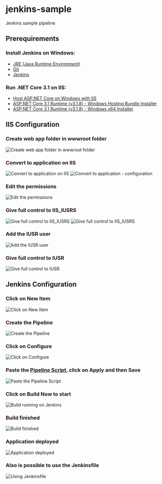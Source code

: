 # jenkins-sample
Jenkins sample pipeline

## Prerequirements

### Install Jenkins on Windows:
- [JRE (Java Runtime Environment)](https://www.java.com/pt-BR/download/)
- [Git](https://git-scm.com/downloads)
- [Jenkins](https://www.jenkins.io/download/)

### Run .NET Core 3.1 on IIS:
- [Host ASP.NET Core on Windows with IIS](https://docs.microsoft.com/en-us/aspnet/core/host-and-deploy/iis/?view=aspnetcore-3.1)
- [ASP.NET Core 3.1 Runtime (v3.1.8) - Windows Hosting Bundle Installer](https://dotnet.microsoft.com/download/dotnet-core/thank-you/runtime-aspnetcore-3.1.8-windows-hosting-bundle-installer)
- [ASP.NET Core 3.1 Runtime (v3.1.8) - Windows x64 Installer](https://dotnet.microsoft.com/download/dotnet-core/thank-you/runtime-aspnetcore-3.1.8-windows-x64-installer)

## IIS Configuration

### Create web app folder in wwwroot folder
<img src="screenshots/iis/1-Create-web-app-folder-in-wwwroot-folder.png" alt="Create web app folder in wwwroot folder"/>

### Convert to application on IIS
<img src="screenshots/iis/2-Convert-to-application-on-IIS.png" alt="Convert to application on IIS"/>
<img src="screenshots/iis/3-Convert-to-application-configuration.png" alt="Convert to application - configuration"/>

### Edit the permissions
<img src="screenshots/iis/4-Edit-the-permissions.png" alt="Edit the permissions"/>

### Give full control to IIS_IUSRS
<img src="screenshots/iis/5-Give-full-control-to-IIS_IUSRS.png" alt="Give full control to IIS_IUSRS"/>
<img src="screenshots/iis/6-Give-full-control-to-IIS_IUSRS.png" alt="Give full control to IIS_IUSRS"/>

### Add the IUSR user
<img src="screenshots/iis/7-Add-the-IUSR-user.png" alt="Add the IUSR user"/>

### Give full control to IUSR
<img src="screenshots/iis/8-Give-full-control-to-IUSR.png" alt="Give full control to IUSR"/>

## Jenkins Configuration

### Click on New Item
<img src="screenshots/jenkins/1-Click-on-New-Item.png" alt="Click on New Item"/>

### Create the Pipeline
<img src="screenshots/jenkins/2-Create-the-Pipeline.png" alt="Create the Pipeline"/>

### Click on Configure
<img src="screenshots/jenkins/3-Click-on-Configure.png" alt="Click on Configure"/>

### Paste the <a href="https://github.com/henriq-toledo/jenkins-sample/blob/main/Jenkinsfile%20-%20Pipeline%20Script.groovy">Pipeline Script</a>, click on Apply and then Save
<img src="screenshots/jenkins/4-Paste-the-Pipeline-Script.png" alt="Paste the Pipeline Script"/>

### Click on Build Now to start
<img src="screenshots/jenkins/5-Build-running-on-Jenkins.png" alt="Build running on Jenkins"/>

### Build finished
<img src="screenshots/jenkins/6-Build-finished.png" alt="Build finished"/>

### Application deployed
<img src="screenshots/jenkins/7-Application-deployed.png" alt="Application deployed"/>

### Also is possible to use the Jenkinsfile
<img src="screenshots/jenkins/8-Using-Jenkinsfile.png" alt="Using Jenkinsfile"/>
